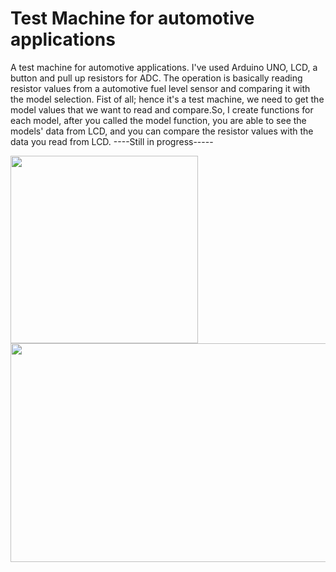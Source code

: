 # Test Machine for automotive applications
A test machine  for automotive applications.
I've used Arduino UNO, LCD, a button and pull up resistors for ADC. The operation is basically reading resistor values from a automotive fuel level sensor and
comparing it with the model selection.
Fist of all; hence it's a test machine, we need to get the model values that we want to read and compare.So, I create functions for each model, after you called the model function, 
you are able to see the models' data from LCD, and you can compare the resistor values with the data you read from LCD.
----Still in progress-----

<img src="https://user-images.githubusercontent.com/66695009/136509961-34194161-e4ec-4d3a-815d-fb8e5ca0139e.jpg" width="300" height="300"> <img src="https://user-images.githubusercontent.com/66695009/136511512-4771127e-b621-4630-8b5e-bb5e79d69282.PNG" width="550" height="350">

